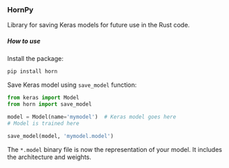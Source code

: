 ### HornPy

Library for saving Keras models for future use in the Rust code.

##### How to use

Install the package:
```bash
pip install horn
```

Save Keras model using `save_model` function:
```python
from keras import Model
from horn import save_model

model = Model(name='mymodel')  # Keras model goes here
# Model is trained here

save_model(model, 'mymodel.model')
```

The `*.model` binary file is now the representation of your model.
 It includes the architecture and weights.

